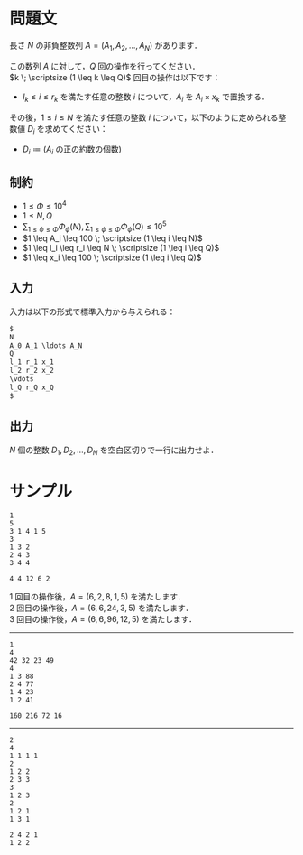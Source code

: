 問題文
=====
長さ $N$ の非負整数列 $A = (A_1, A_2, ..., A_N)$ があります．  

この数列 $A$ に対して，$Q$ 回の操作を行ってください．  
$k \; \scriptsize (1 \leq k \leq Q)$ 回目の操作は以下です：
- $l_k \leq i \leq r_k$ を満たす任意の整数 $i$ について，$A_i$ を $A_i \times x_k$ で置換する．

その後，$1 \leq i \leq N$ を満たす任意の整数 $i$ について，以下のように定められる整数値 $D_i$ を求めてください：
- $D_i \coloneqq (A_i$ の正の約数の個数$)$

制約
-----
- $1 \leq \Phi \leq 10^4$
- $1 \leq N, Q$
- $\displaystyle \sum_{1 \leq \phi \leq \Phi} \Phi_{\phi}(N), \sum_{1 \leq \phi \leq \Phi} \Phi_{\phi}(Q) \leq 10^5$
- $1 \leq A_i \leq 100 \; \scriptsize (1 \leq i \leq N)$
- $1 \leq l_i \leq r_i \leq N \; \scriptsize (1 \leq i \leq Q)$
- $1 \leq x_i \leq 100 \; \scriptsize (1 \leq i \leq Q)$

入力
-----
入力は以下の形式で標準入力から与えられる：
```md
$
N
A_0 A_1 \ldots A_N
Q
l_1 r_1 x_1
l_2 r_2 x_2
\vdots
l_Q r_Q x_Q
$ 
```

出力
-----
$N$ 個の整数 $D_1, D_2, \ldots, D_N$ を空白区切りで一行に出力せよ．

サンプル
=====
```入力例1
1
5
3 1 4 1 5
3
1 3 2
2 4 3
3 4 4
```
```出力例1
4 4 12 6 2
```

$1$ 回目の操作後，$A = (6, 2, 8, 1, 5)$ を満たします．  
$2$ 回目の操作後，$A = (6, 6, 24, 3, 5)$ を満たします．  
$3$ 回目の操作後，$A = (6, 6, 96, 12, 5)$ を満たします．  

---
```入力例2
1
4
42 32 23 49
4
1 3 88
2 4 77
1 4 23
1 2 41
```
```出力例2
160 216 72 16
```

---
```入力例3
2
4
1 1 1 1
2
1 2 2
2 3 3
3
1 2 3
2
1 2 1
1 3 1
```
```出力例3
2 4 2 1
1 2 2
```
